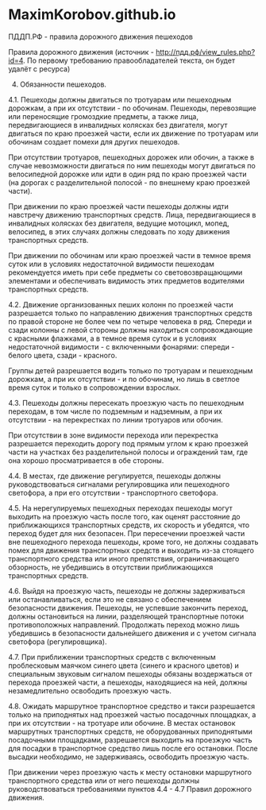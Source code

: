 # MaximKorobov.github.io
ПДДП.РФ - правила дорожного движения пешеходов

Правила дорожного движения (источник - http://пдд.рф/view_rules.php?id=4. По первому требованию правообладателей текста, он будет удалёт с ресурса)

4. Обязанности пешеходов.

4.1. Пешеходы должны двигаться по тротуарам или пешеходным дорожкам, а при их отсутствии - по обочинам. Пешеходы, перевозящие или переносящие громоздкие предметы, а также лица, передвигающиеся в инвалидных колясках без двигателя, могут двигаться по краю проезжей части, если их движение по тротуарам или обочинам создает помехи для других пешеходов.

При отсутствии тротуаров, пешеходных дорожек или обочин, а также в случае невозможности двигаться по ним пешеходы могут двигаться по велосипедной дорожке или идти в один ряд по краю проезжей части (на дорогах с разделительной полосой - по внешнему краю проезжей части).

При движении по краю проезжей части пешеходы должны идти навстречу движению транспортных средств. Лица, передвигающиеся в инвалидных колясках без двигателя, ведущие мотоцикл, мопед, велосипед, в этих случаях должны следовать по ходу движения транспортных средств.

При движении по обочинам или краю проезжей части в темное время суток или в условиях недостаточной видимости пешеходам рекомендуется иметь при себе предметы со световозвращающими элементами и обеспечивать видимость этих предметов водителями транспортных средств.

4.2. Движение организованных пеших колонн по проезжей части разрешается только по направлению движения транспортных средств по правой стороне не более чем по четыре человека в ряд. Спереди и сзади колонны с левой стороны должны находиться сопровождающие с красными флажками, а в темное время суток и в условиях недостаточной видимости - с включенными фонарями: спереди - белого цвета, сзади - красного.

Группы детей разрешается водить только по тротуарам и пешеходным дорожкам, а при их отсутствии - и по обочинам, но лишь в светлое время суток и только в сопровождении взрослых.

4.3. Пешеходы должны пересекать проезжую часть по пешеходным переходам, в том числе по подземным и надземным, а при их отсутствии - на перекрестках по линии тротуаров или обочин.

При отсутствии в зоне видимости перехода или перекрестка разрешается переходить дорогу под прямым углом к краю проезжей части на участках без разделительной полосы и ограждений там, где она хорошо просматривается в обе стороны.

4.4. В местах, где движение регулируется, пешеходы должны руководствоваться сигналами регулировщика или пешеходного светофора, а при его отсутствии - транспортного светофора.

4.5. На нерегулируемых пешеходных переходах пешеходы могут выходить на проезжую часть после того, как оценят расстояние до приближающихся транспортных средств, их скорость и убедятся, что переход будет для них безопасен. При пересечении проезжей части вне пешеходного перехода пешеходы, кроме того, не должны создавать помех для движения транспортных средств и выходить из-за стоящего транспортного средства или иного препятствия, ограничивающего обзорность, не убедившись в отсутствии приближающихся транспортных средств.

4.6. Выйдя на проезжую часть, пешеходы не должны задерживаться или останавливаться, если это не связано с обеспечением безопасности движения. Пешеходы, не успевшие закончить переход, должны остановиться на линии, разделяющей транспортные потоки противоположных направлений. Продолжать переход можно лишь убедившись в безопасности дальнейшего движения и с учетом сигнала светофора (регулировщика).

4.7. При приближении транспортных средств с включенным проблесковым маячком синего цвета (синего и красного цветов) и специальным звуковым сигналом пешеходы обязаны воздержаться от перехода проезжей части, а пешеходы, находящиеся на ней, должны незамедлительно освободить проезжую часть.

4.8. Ожидать маршрутное транспортное средство и такси разрешается только на приподнятых над проезжей частью посадочных площадках, а при их отсутствии - на тротуаре или обочине. В местах остановок маршрутных транспортных средств, не оборудованных приподнятыми посадочными площадками, разрешается выходить на проезжую часть для посадки в транспортное средство лишь после его остановки. После высадки необходимо, не задерживаясь, освободить проезжую часть.

При движении через проезжую часть к месту остановки маршрутного транспортного средства или от него пешеходы должны руководствоваться требованиями пунктов 4.4 - 4.7 Правил дорожного движения.
